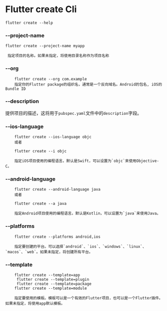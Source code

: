 # Flutter create Cli

```
flutter create --help
```

### --project-name

```
flutter create --project-name myapp

 指定项目的名称。如果未指定，将使用目录名称作为项目名称
```

### --org

```
    flutter create --org com.example
    指定你的Flutter package的组织名，通常是一个反向域名。Android的包名, iOS的Bundle ID

```

### --description
提供项目的描述，这将用于`pubspec.yaml`文件中的`description`字段。


### --ios-language

```
    flutter create --ios-language objc
    或者

    flutter create --i objc

    指定iOS项目使用的编程语言。默认是Swift，可以设置为`objc`来使用Objective-C。
```

### --android-language

```
    flutter create --android-language java
    或者

    flutter create --a java

    指定Android项目使用的编程语言。默认是Kotlin，可以设置为`java`来使用Java。
```


### --platforms

```
    flutter create --platforms android,ios

    指定要创建的平台。可以选择`android`、`ios`、`windows`、`linux`、`macos`、`web`。如果未指定，将创建所有平台。
```


### --template

```
    flutter create --template=app
     flutter create --template=plugin
     flutter create --template=package
    flutter create --template=module

    指定要使用的模板。模板可以是一个有效的Flutter项目，也可以是一个Flutter插件。如果未指定，将使用app默认模板。
```
